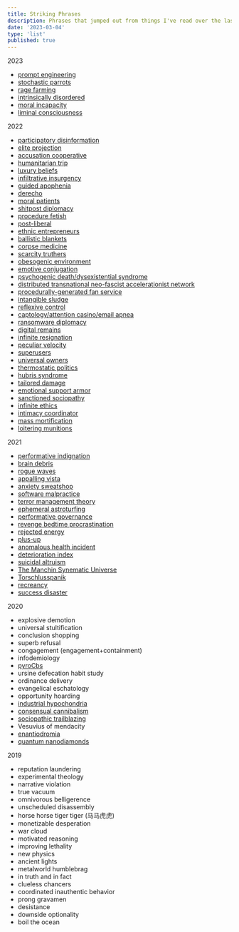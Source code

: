 ```yaml
---
title: Striking Phrases
description: Phrases that jumped out from things I've read over the last few years
date: '2023-03-04'
type: 'list'
published: true
---
```


2023

- [prompt engineering](https://simonwillison.net/2023/Feb/21/in-defense-of-prompt-engineering/)
- [stochastic parrots](https://dl.acm.org/doi/pdf/10.1145/3442188.3445922)
- [rage farming](https://twitter.com/jsrailton/status/1627709291707654144)
- [intrinsically disordered](https://www.newwaysministry.org/2018/05/09/intrinsically-disordered-how-we-got-there-why-it-matters-and-what-we-should-do-about-it/)
- [moral incapacity](https://www.americasquarterly.org/article/what-just-happened-in-peru-understanding-vizcarras-sudden-impeachment/)
- [liminal consciousness](https://smoothbrains.net/posts/2022-08-24-planetary-scale-vibe-collapse.html)

2022

- [participatory disinformation](https://www.cip.uw.edu/2021/05/26/participatory-disinformation-kate-starbird/)
- [elite projection](https://kottke.org/22/12/the-dangers-of-elite-projection)
- [accusation cooperative](https://www.google.com/books/edition/Africa_s_World_War/kp93kUfdhC0C?hl=en&gbpv=1&bsq=accusation%20cooperative)
- [humanitarian trip](https://www.understandingwar.org/backgrounder/russian-offensive-campaign-assessment-october-14#:~:text=Russian%20officials%20continued%20to%20brand%20their%20evacuations%20of%20Kherson%20Oblast%20as%20recreational%20%E2%80%9Chumanitarian%20trips%E2%80%9D%20rather%20than%20evacuations.)
- [luxury beliefs](https://www.nytimes.com/2022/09/14/opinion/elites-populists-political-beliefs.html)
- [infiltrative insurgency](https://www.nybooks.com/articles/2022/09/22/these-disunited-states-steven-simon-jonathan-stevenson/)
- [guided apophenia](https://medium.com/curiouserinstitute/a-game-designers-analysis-of-qanon-580972548be5)
- [derecho](https://en.wikipedia.org/wiki/Derecho)
- [moral patients](https://askellio.substack.com/p/ai-consciousness)
- [shitpost diplomacy](https://scholars-stage.org/thoughts-on-shitpost-diplomacy/)
- [procedure fetish](https://www.niskanencenter.org/the-procedure-fetish/)
- [post-liberal](https://www.lawfareblog.com/united-states-totalitarian)
- [ethnic entrepreneurs](https://www.lrb.co.uk/the-paper/v44/n10/james-meek/what-are-you-willing-to-do)
- [ballistic blankets](https://twitter.com/NikkiMcR/status/1529231148689285120)
- [corpse medicine](https://www.smithsonianmag.com/history/the-gruesome-history-of-eating-corpses-as-medicine-82360284/)
- [scarcity truthers](https://philo.substack.com/p/scarcity-truthers)
- [obesogenic environment](https://physiqonomics.com/eating-too-much/)
- [emotive conjugation](https://en.wikipedia.org/wiki/Emotive_conjugation)
- [psychogenic death/dysexistential syndrome](https://www.salon.com/2021/12/31/psychogenic/)
- [distributed transnational neo-fascist accelerationist network](https://ctc.usma.edu/the-iron-march-forum-and-the-evolution-of-the-skull-mask-neo-fascist-network/)
- [procedurally-generated fan service](https://news.ycombinator.com/item?id=29886145)
- [intangible sludge](https://www.vox.com/culture/22840526/colors-movies-tv-gray-digital-color-sludge)
- [reflexive control](https://www.rit.edu/~w-cmmc/literature/Thomas_2004.pdf)
- [captology/attention casino/email apnea](https://www.mediatechdemocracy.com/work/the-great-distractor)
- [ransomware diplomacy](https://twitter.com/DAlperovitch/status/1482039896307126284)
- [digital remains](https://journals.sagepub.com/doi/pdf/10.1177/2053951719842540)
- [infinite resignation](https://hedgehogreview.com/web-features/thr/posts/an-unlikely-meditation-on-modern-happiness)
- [peculiar velocity](https://www.youtube.com/watch?v=0w4OTD4L0GQ)
- [superusers](https://www.theatlantic.com/technology/archive/2022/02/facebook-hate-speech-misinformation-superusers/621617/)
- [universal owners](https://community-wealth.org/sites/clone.community-wealth.org/files/downloads/report-hawley-williams.pdf)
- [thermostatic politics](https://www.niskanencenter.org/how-does-the-public-move-right-when-policy-moves-left/)
- [hubris syndrome](https://www.cambridge.org/core/journals/the-psychiatrist/article/psychiatry-and-politicians-the-hubris-syndrome/46643F663C0E79B9CE3FFE0A0F97F09B)
- [tailored damage](https://globalsecurityreview.com/nuclear-de-escalation-russias-deterrence-strategy/)
- [emotional support armor](https://www.economist.com/science-and-technology/russian-tanks-in-ukraine-are-sprouting-cages/21808191)
- [sanctioned sociopathy](https://overcast.fm/+Mu6R0Of54)
- [infinite ethics](https://handsandcities.com/2022/01/30/on-infinite-ethics/)
- [intimacy coordinator](https://en.wikipedia.org/wiki/Intimacy_coordinator)
- [mass mortification](https://www.newyorker.com/magazine/2022/03/28/the-shaming-industrial-complex-cathy-oneil-the-shame-machine-owen-flanagan-how-to-do-things-with-emotions)
- [loitering munitions](https://www.csis.org/analysis/send-swarm)

2021

- [performative indignation](https://www.politico.com/news/magazine/2021/04/11/republican-party-brain-swap-anti-corporate-480622)
- [brain debris](https://padiracinnovation.org/News/2021/04/better-drainage-of-brain-debris-improves-alzheimers-disease-therapies)
- [rogue waves](https://www.quantamagazine.org/the-grand-unified-theory-of-rogue-waves-20200205/)
- [appalling vista](http://www.mactheknife.org/Quotations/Appalling_Vista.html)
- [anxiety sweatshop](https://www.vice.com/en/article/y3dpyw/inside-crime-app-citizen-vigilante)
- [software malpractice](https://old.reddit.com/r/ExperiencedDevs/comments/nmodyl/drunk_post_things_ive_learned_as_a_sr_engineer/)
- [terror management theory](https://en.m.wikipedia.org/wiki/Terror_Management_Theory)
- [ephemeral astroturfing](https://arxiv.org/abs/1910.07783)
- [performative governance](https://www.cambridge.org/core/journals/world-politics/article/abs/performative-governance/AAC558378BEA651DB7E2480ECFFB4E10)
- [revenge bedtime procrastination](https://twitter.com/daphnekylee/status/1277101831693275136)
- [rejected energy](https://bucketeer-e05bbc84-baa3-437e-9518-adb32be77984.s3.amazonaws.com/public/images/bbfe4205-9f27-492e-a5f2-0cc36c837900_1836x1062.png)
- [plus-up](https://youtube.com/watch?v=O9TH70J24xg&t=927)
- [anomalous health incident](https://www.congress.gov/bill/117th-congress/senate-bill/2610/text#toc-idEE70D5D00227490D9378815C89BD2BE4)
- [deterioration index](https://undark.org/2021/05/27/health-care-algorithm-promise-peril/)
- [suicidal altruism](https://www.newyorker.com/magazine/2021/11/01/where-have-all-the-insects-gone-e-o-wilson-silent-earth)
- [The Manchin Synematic Universe](https://twitter.com/doctorow/status/1462092567063969803)
- [Torschlusspanik](https://inkstonepress.com/2019/05/22/torschlusspanik/)
- [recreancy](https://doi.org/10.1080/08941920.2012.690066)
- [success disaster](https://apenwarr.ca/log/20211201)

2020

- explosive demotion
- universal stultification
- conclusion shopping
- superb refusal
- congagement (engagement+containment)
- infodemiology
- [pyroCbs](https://e360.yale.edu/features/fire-induced-storms-a-new-danger-from-the-rise-in-wildfires)
- ursine defecation habit study
- ordinance delivery
- evangelical eschatology
- opportunity hoarding
- [industrial hypochondria](https://www.nytimes.com/2008/03/05/business/05leonhardt.html)
- [consensual cannibalism](https://newrepublic.com/article/159662/libertarian-walks-into-bear-book-review-free-town-project)
- [sociopathic trailblazing](http://www.jfwiki.org/index.php?title=Mountain_Rain)
- Vesuvius of mendacity
- [enantiodromia](https://en.m.wikipedia.org/wiki/Enantiodromia)
- [quantum nanodiamonds](https://phys.org/news/2020-11-quantum-nanodiamonds-disease-earlier.html)

2019

- reputation laundering
- experimental theology
- narrative violation
- true vacuum
- omnivorous belligerence
- unscheduled disassembly
- horse horse tiger tiger (马马虎虎)
- monetizable desperation
- war cloud
- motivated reasoning
- improving lethality
- new physics
- ancient lights
- metalworld humblebrag
- in truth and in fact
- clueless chancers
- coordinated inauthentic behavior
- prong gravamen
- desistance
- downside optionality
- boil the ocean
